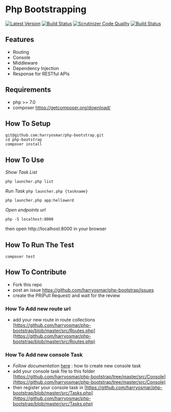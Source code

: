 # Php Bootstrapping

[![Latest Version](https://img.shields.io/github/release/harryosmar/php-bootstrap.svg?style=flat-square)](https://github.com/harryosmar/php-bootstrap/releases)
[![Build Status](https://travis-ci.org/harryosmar/php-bootstrap.svg?branch=master)](https://travis-ci.org/harryosmar/php-bootstrap)
[![Scrutinizer Code Quality](https://scrutinizer-ci.com/g/harryosmar/php-bootstrap/badges/quality-score.png?b=master)](https://scrutinizer-ci.com/g/harryosmar/php-bootstrap/?branch=master)
[![Build Status](https://scrutinizer-ci.com/g/harryosmar/php-bootstrap/badges/build.png?b=master)](https://scrutinizer-ci.com/g/harryosmar/php-bootstrap/build-status/master)

## Features
- Routing
- Console
- Middleware
- Dependency Injection
- Response for RESTful APIs

## Requirements
- php >= 7.0
- composer https://getcomposer.org/download/

## How To Setup
```
git@github.com:harryosmar/php-bootstrap.git
cd php-bootstrap
composer install
```

## How To Use
*Show Task List*
```
php launcher.php list
```
*Run Task* `php launcher.php {taskname}`
```
php launcher.php app:helloword
```
*Open endpoints url*
```
php -S localhost:8000
```
then open http://localhost:8000 in your browser


## How To Run The Test
```
composer test
```

## How To Contribute
- Fork this repo
- post an issue https://github.com/harryosmar/php-bootstrap/issues
- create the PR(Pull Request) and wait for the review

### How To Add new route url
- add your new route in route collections
[https://github.com/harryosmar/php-bootstrap/blob/master/src/Routes.php](https://github.com/harryosmar/php-bootstrap/blob/master/src/Routes.php)

### How To Add new console Task
- *Follow documentation* [here](https://symfony.com/doc/current/console.html) : how to create new console task
- add your console task file to this folder
[https://github.com/harryosmar/php-bootstrap/tree/master/src/Console](https://github.com/harryosmar/php-bootstrap/tree/master/src/Console)
- then register your console task in [https://github.com/harryosmar/php-bootstrap/blob/master/src/Tasks.php](https://github.com/harryosmar/php-bootstrap/blob/master/src/Tasks.php)

